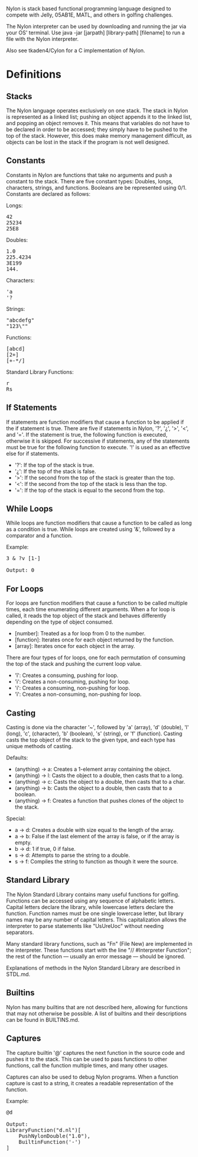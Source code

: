 Nylon is stack based functional programming language designed to compete with Jelly, 05AB1E, MATL, and others in golfing
challenges.

The Nylon interpreter can be used by downloading and running the jar via your OS' terminal. Use
java -jar [jarpath] [library-path] [filename] to run a file with the Nylon interpreter.

Also see tkaden4/Cylon for a C implementation of Nylon.

# Definitions

## Stacks

The Nylon language operates exclusively on one stack. The stack in Nylon is represented as a linked list; pushing an
object appends it to the linked list, and popping an object removes it. This means that variables do not have to be
declared in order to be accessed; they simply have to be pushed to the top of the stack. However, this does make memory
management difficult, as objects can be lost in the stack if the program is not well designed.

## Constants

Constants in Nylon are functions that take no arguments and push a constant to the stack. There are five constant types:
Doubles, longs, characters, strings, and functions. Booleans are be represented using 0/1. Constants are declared as
follows:

Longs:
<pre>
42
25234
25E8
</pre>

Doubles:
<pre>
1.0
225.4234
3E199
144.
</pre>

Characters:
<pre>
'a
'?
</pre>

Strings:
<pre>
"abcdefg"
"123\""
</pre>

Functions:
<pre>
[abcd]
[2+]
[+-*/]
</pre>

Standard Library Functions:
<pre>
r
Rs
</pre>

## If Statements

If statements are function modifiers that cause a function to be applied if the if statement is true. There are five if
statements in Nylon, '?', '¿', '>', '<', and '='. If the statement is true, the following function is executed,
otherwise it is skipped. For successive if statements, any of the statements must be true for the following function to
execute. '!' is used as an effective else for if statements.

- '?': If the top of the stack is true.
- '¿': If the top of the stack is false.
- '>': If the second from the top of the stack is greater than the top.
- '<': If the second from the top of the stack is less than the top.
- '=': If the top of the stack is equal to the second from the top.

## While Loops

While loops are function modifiers that cause a function to be called as long as a condition is true. While loops are
created using '&', followed by a comparator and a function.

Example:
<pre>
3 & ?v [1-]

Output: 0
</pre>

## For Loops

For loops are function modifiers that cause a function to be called multiple times, each time enumerating different
arguments. When a for loop is called, it reads the top object of the stack and behaves differently depending on the type
of object consumed.

- [number]: Treated as a for loop from 0 to the number.
- [function]: Iterates once for each object returned by the function.
- [array]: Iterates once for each object in the array.

There are four types of for loops, one for each permutation of consuming the top of the stack and pushing the current
loop value.

- 'î': Creates a consuming, pushing for loop.
- 'ì': Creates a non-consuming, pushing for loop.
- 'í': Creates a consuming, non-pushing for loop.
- 'ï': Creates a non-consuming, non-pushing for loop.

## Casting
Casting is done via the character '~', followed by 'a' (array), 'd' (double), 'l' (long), 'c', (character), 'b' (boolean),
's' (string), or 'f' (function). Casting casts the top object of the stack to the given type, and each type has unique
methods of casting.

Defaults:
- (anything) -> a: Creates a 1-element array containing the object.
- (anything) -> l: Casts the object to a double, then casts that to a long.
- (anything) -> c: Casts the object to a double, then casts that to a char.
- (anything) -> b: Casts the object to a double, then casts that to a boolean.
- (anything) -> f: Creates a function that pushes clones of the object to the stack.

Special:
- a -> d: Creates a double with size equal to the length of the array.
- a -> b: False if the last element of the array is false, or if the array is empty.
- b -> d: 1 if true, 0 if false.
- s -> d: Attempts to parse the string to a double.
- s -> f: Compiles the string to function as though it were the source.

## Standard Library

The Nylon Standard Library contains many useful functions for golfing. Functions can be accessed using any sequence of
alphabetic letters. Capital letters declare the library, while lowercase letters declare the function. Function names
must be one single lowercase letter, but library names may be any number of capital letters. This capitalization allows
the interpreter to parse statements like "UsUreUoc" without needing separators.

Many standard library functions, such as "Fn" (File New) are implemented in the interpreter. These functions start
with the line "// #Interpreter Function"; the rest of the function — usually an error message — should be ignored.

Explanations of methods in the Nylon Standard Library are described in STDL.md.

## Builtins

Nylon has many builtins that are not described here, allowing for functions that may not otherwise be possible. A list
of builtins and their descriptions can be found in BUILTINS.md.

## Captures
The capture builtin '@' captures the next function in the source code and pushes it to the stack. This can be used to
pass functions to other functions, call the function multiple times, and many other usages.

Captures can also be used to debug Nylon programs. When a function capture is cast to a string, it creates a readable
representation of the function.

Example:
<pre>
@d

Output:
LibraryFunction("d.nl")[
	PushNylonDouble("1.0"),
	BuiltinFunction('-')
]
</pre>
